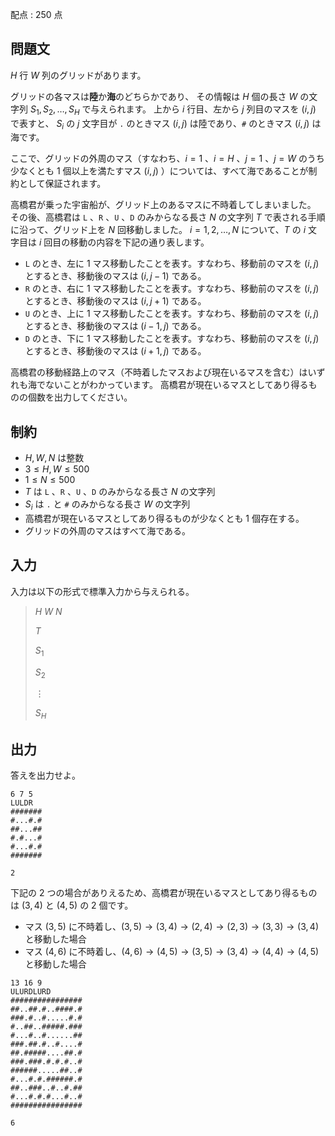 配点 : $250$ 点

## 問題文

$H$ 行 $W$ 列のグリッドがあります。

グリッドの各マスは**陸**か**海**のどちらかであり、
その情報は $H$ 個の長さ $W$ の文字列 $S_1, S_2, \ldots, S_H$ で与えられます。
上から $i$ 行目、左から $j$ 列目のマスを $(i, j)$ で表すと、
$S_i$ の $j$ 文字目が `.` のときマス $(i, j)$ は陸であり、`#` のときマス $(i, j)$ は海です。

ここで、グリッドの外周のマス（すなわち、$i = 1$ 、$i = H$ 、$j = 1$ 、$j = W$ のうち少なくとも $1$ 個以上を満たすマス $(i, j)$ ）については、すべて海であることが制約として保証されます。

高橋君が乗った宇宙船が、グリッド上のあるマスに不時着してしまいました。
その後、高橋君は `L` 、`R` 、`U` 、`D` のみからなる長さ $N$ の文字列 $T$ で表される手順に沿って、グリッド上を $N$ 回移動しました。
$i = 1, 2, \ldots, N$ について、$T$ の $i$ 文字目は $i$ 回目の移動の内容を下記の通り表します。

- `L` のとき、左に $1$ マス移動したことを表す。すなわち、移動前のマスを $(i, j)$ とするとき、移動後のマスは $(i, j-1)$ である。
- `R` のとき、右に $1$ マス移動したことを表す。すなわち、移動前のマスを $(i, j)$ とするとき、移動後のマスは $(i, j+1)$ である。
- `U` のとき、上に $1$ マス移動したことを表す。すなわち、移動前のマスを $(i, j)$ とするとき、移動後のマスは $(i-1, j)$ である。
- `D` のとき、下に $1$ マス移動したことを表す。すなわち、移動前のマスを $(i, j)$ とするとき、移動後のマスは $(i+1, j)$ である。

高橋君の移動経路上のマス（不時着したマスおよび現在いるマスを含む）はいずれも海でないことがわかっています。
高橋君が現在いるマスとしてあり得るものの個数を出力してください。

## 制約

- $H, W, N$ は整数
- $3 \leq H, W \leq 500$
- $1 \leq N \leq 500$
- $T$ は `L` 、`R` 、`U` 、`D` のみからなる長さ $N$ の文字列
- $S_i$ は `.` と `#` のみからなる長さ $W$ の文字列
- 高橋君が現在いるマスとしてあり得るものが少なくとも $1$ 個存在する。
- グリッドの外周のマスはすべて海である。

## 入力

入力は以下の形式で標準入力から与えられる。

> $H$ $W$ $N$
> 
> $T$
> 
> $S_1$
> 
> $S_2$
> 
> $\vdots$
> 
> $S_H$

## 出力

答えを出力せよ。

```input1
6 7 5
LULDR
#######
#...#.#
##...##
#.#...#
#...#.#
#######
```

```output1
2
```

下記の $2$ つの場合がありえるため、高橋君が現在いるマスとしてあり得るものは $(3, 4)$ と $(4, 5)$ の $2$ 個です。

- マス $(3, 5)$ に不時着し、$(3, 5) \rightarrow (3, 4) \rightarrow (2, 4) \rightarrow (2, 3) \rightarrow (3, 3) \rightarrow (3, 4)$ と移動した場合
- マス $(4, 6)$ に不時着し、$(4, 6) \rightarrow (4, 5) \rightarrow (3, 5) \rightarrow (3, 4) \rightarrow (4, 4) \rightarrow (4, 5)$ と移動した場合

```input2
13 16 9
ULURDLURD
################
##..##.#..####.#
###.#..#.....#.#
#..##..#####.###
#...#..#......##
###.##.#..#....#
##.#####....##.#
###.###.#.#.#..#
######.....##..#
#...#.#.######.#
##..###..#..#.##
#...#.#.#...#..#
################
```

```output2
6
```